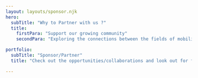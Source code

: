 ```yaml
---
layout: layouts/sponsor.njk
hero:
  subTitle: "Why to Partner with us ?"
  title:
    firstPara: "Support our growing community"
    secondPara: "Exploring the connections between the fields of mobility, design, and culture."

portfolio:
  subTitle: "Sponsor/Partner"
  title: "Check out the opportunities/collaborations and look out for future talent."

---
```

